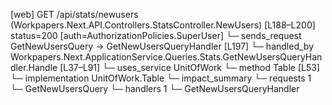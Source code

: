 [web] GET /api/stats/newusers  (Workpapers.Next.API.Controllers.StatsController.NewUsers)  [L188–L200] status=200 [auth=AuthorizationPolicies.SuperUser]
  └─ sends_request GetNewUsersQuery -> GetNewUsersQueryHandler [L197]
    └─ handled_by Workpapers.Next.ApplicationService.Queries.Stats.GetNewUsersQueryHandler.Handle [L37–L91]
      └─ uses_service UnitOfWork
        └─ method Table [L53]
          └─ implementation UnitOfWork.Table
  └─ impact_summary
    └─ requests 1
      └─ GetNewUsersQuery
    └─ handlers 1
      └─ GetNewUsersQueryHandler

